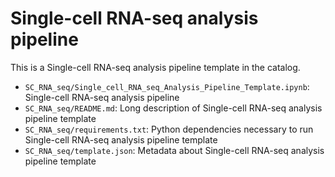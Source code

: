 # Single-cell RNA-seq analysis pipeline

This is a Single-cell RNA-seq analysis pipeline template in the catalog. 

- `SC_RNA_seq/Single_cell_RNA_seq_Analysis_Pipeline_Template.ipynb`: Single-cell RNA-seq analysis pipeline
- `SC_RNA_seq/README.md`: Long description of Single-cell RNA-seq analysis pipeline template
- `SC_RNA_seq/requirements.txt`: Python dependencies necessary to run Single-cell RNA-seq analysis pipeline template
- `SC_RNA_seq/template.json`: Metadata about Single-cell RNA-seq analysis pipeline template
